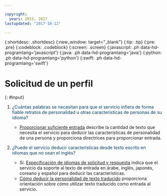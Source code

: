 ```yaml
---

copyright:
  years: 2015, 2017
lastupdated: "2017-10-12"

---
```


{:shortdesc: .shortdesc}
{:new_window: target="_blank"}
{:tip: .tip}
{:pre: .pre}
{:codeblock: .codeblock}
{:screen: .screen}
{:javascript: .ph data-hd-programlang='javascript'}
{:java: .ph data-hd-programlang='java'}
{:python: .ph data-hd-programlang='python'}
{:swift: .ph data-hd-programlang='swift'}

# Solicitud de un perfil
{: #input}

1.  <span style="color:#003F69">¿Cuántas palabras se necesitan para que el servicio infiera de forma fiable retratos de personalidad u otras características de personas de su idioma?</span>

    -   [Proporcionar suficiente entrada](/docs/services/personality-insights/input.html#sufficient) describe la cantidad de texto que necesita el servicio para deducir las características de personalidad de una persona y proporciona directrices para proporcionar entrada.

1.  <span style="color:#003F69">¿Puede el servicio deducir características desde texto escrito en idiomas que no sean el inglés?</span>

    -   Sí. [Especificación de idiomas de solicitud y respuesta](/docs/services/personality-insights/input.html#languages) indica que el servicio da soporte al texto de entrada en árabe, inglés, japonés, coreano y español para deducir las características.
    -   [Cómo deducir la personalidad de texto traducido](/docs/services/personality-insights/guidance.html#translation) proporciona orientación sobre cómo utilizar texto traducido como entrada al servicio.
